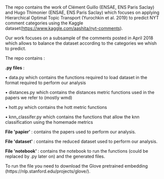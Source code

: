 The repo contains the work of Clément Guillo (ENSAE, ENS Paris Saclay) and Hugo Thimonier (ENSAE, ENS Paris Saclay) which focuses on applying Hierarchical Optimal Topic Transport (Yurochkin et al. 2019) to predict NYT comment categories using the Kaggle dataset(https://www.kaggle.com/aashita/nyt-comments).

Our work focuses on a subsample of the comments posted in April 2018 which allows to balance the dataset according to the categories we whish to predict.

The repo contains :
<p> 
	<b> .py files </b> :
	<p> • data.py which contains the functions required to load dataset in the format required to perform our analysis </p>
	<p> • distances.py which contains the distances metric functions used in the papers we refer to (mostly wmd) </p>
	<p> • hott.py which contains the hott metric functions </p>
	<p> • knn_classifer.py which contains the functions that allow the knn classification using the homemade metrics </p>
</p>
<p> <b> File 'papier' </b> : contains the papers used to perform our analysis. </p>
<p> <b> File 'dataset' </b> : contains the reduced dataset used to perform our analysis. </p>
<p> <b> File 'notebook' </b> : contains the notebook to run the functions (could be replaced by .py later on) and the generated files. <p>

 <p>
	To run the file you need to download the Glove pretrained embedding (https://nlp.stanford.edu/projects/glove/). 
</p>
